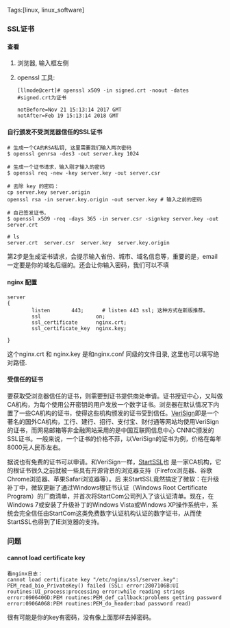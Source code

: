 Tags:[linux, linux_software]

### SSL证书



#### 查看

1. 浏览器, 输入框左侧

2. openssl 工具:

   ```
   [llmode@cert]# openssl x509 -in signed.crt -noout -dates #signed.crt为证书
    
   notBefore=Nov 21 15:13:14 2017 GMT
   notAfter=Feb 19 15:13:14 2018 GMT
   ```




#### 自行颁发不受浏览器信任的SSL证书

```
# 生成一个CA的RSA私钥, 这里需要我们输入两次密码 
$ openssl genrsa -des3 -out server.key 1024
 
# 生成一个证书请求，输入刚才输入的密码
$ openssl req -new -key server.key -out server.csr
 
# 去除 key 的密码：
cp server.key server.origin
openssl rsa -in server.key.origin -out server.key # 输入之前的密码

# 自己签发证书，
$ openssl x509 -req -days 365 -in server.csr -signkey server.key -out server.crt

# ls 
server.crt  server.csr  server.key  server.key.origin
```

第2步是生成证书请求，会提示输入省份、城市、域名信息等，重要的是，email一定要是你的域名后缀的。还会让你输入密码，我们可以不填



#### nginx 配置

```nginx
server
{
        listen       443;      # listen 443 ssl; 这种方式在新版推荐。
        ssl                  on;
        ssl_certificate      nginx.crt;
        ssl_certificate_key  nginx.key;
 
}     
```

这个nginx.crt 和 nginx.key 是和nginx.conf 同级的文件目录, 这里也可以填写绝对路径.



#### 受信任的证书

要获取受浏览器信任的证书，则需要到证书提供商处申请。证书授证中心，又叫做CA机构，为每个使用公开密钥的用户发放一个数字证书。浏览器在默认情况下内置了一些CA机构的证书，使得这些机构颁发的证书受到信任。[VeriSign](http://www.verisign.com/cn/)即是一个著名的国外CA机构，工行、建行、招行、支付宝、财付通等网站均使用VeriSign的证书，而网易邮箱等非金融网站采用的是中国互联网信息中心 CNNIC颁发的SSL证书。一般来说，一个证书的价格不菲，以VeriSign的证书为例，价格在每年8000元人民币左右。

据说也有免费的证书可以申请。和VeriSign一样，[StartSSL](http://www.startssl.com/)也 是一家CA机构，它的根证书很久之前就被一些具有开源背景的浏览器支持（Firefox浏览器、谷歌Chrome浏览器、苹果Safari浏览器等）。后 来StartSSL竟然搞定了微软：在升级补丁中，微软更新了通过Windows根证书认证（Windows Root Certificate Program）的厂商清单，并首次将StartCom公司列入了该认证清单。现在，在Windows 7或安装了升级补丁的Windows Vista或Windows XP操作系统中，系统会完全信任由StartCom这类免费数字认证机构认证的数字证书，从而使StartSSL也得到了IE浏览器的支持。



### 问题

#### cannot load certificate key 

```
看nginx日志：
cannot load certificate key "/etc/nginx/ssl/server.key": PEM_read_bio_PrivateKey() failed (SSL: error:2807106B:UI routines:UI_process:processing error:while reading strings error:0906406D:PEM routines:PEM_def_callback:problems getting password error:0906A068:PEM routines:PEM_do_header:bad password read)
```

很有可能是你的key有密码，没有像上面那样去掉密码。